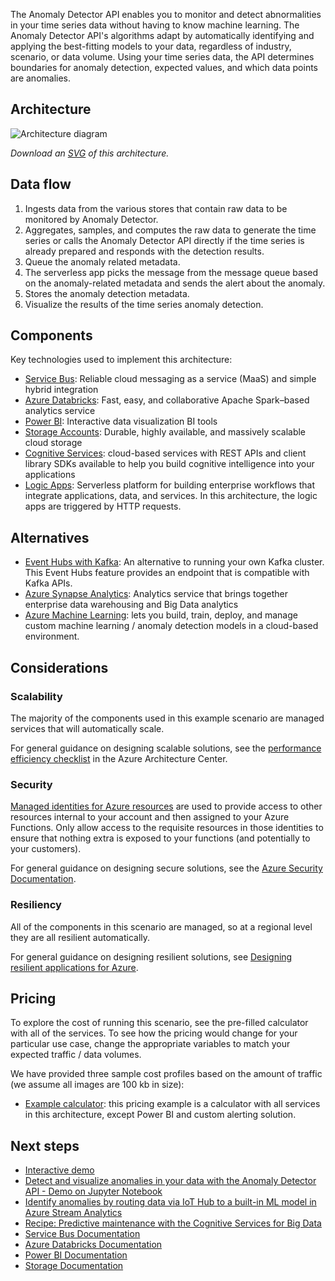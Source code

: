 The Anomaly Detector API enables you to monitor and detect abnormalities in your time series data without having to know machine learning. The Anomaly Detector API's algorithms adapt by automatically identifying and applying the best-fitting models to your data, regardless of industry, scenario, or data volume. Using your time series data, the API determines boundaries for anomaly detection, expected values, and which data points are anomalies.

## Architecture

![Architecture diagram](/azure/architecture/solution-ideas/media/anomaly-detector.png)

*Download an [SVG](/azure/architecture/solution-ideas/media/anomaly-detector.svg) of this architecture.*

## Data flow

1. Ingests data from the various stores that contain raw data to be monitored by Anomaly Detector.
2. Aggregates, samples, and computes the raw data to generate the time series or calls the Anomaly Detector API directly if the time series is already prepared and responds with the detection results.
3. Queue the anomaly related metadata.
4. The serverless app picks the message from the message queue based on the anomaly-related metadata and sends the alert about the anomaly.
5. Stores the anomaly detection metadata.
6. Visualize the results of the time series anomaly detection.

## Components

Key technologies used to implement this architecture:

* [Service Bus](https://azure.microsoft.com/services/service-bus): Reliable cloud messaging as a service (MaaS) and simple hybrid integration
* [Azure Databricks](https://azure.microsoft.com/services/databricks): Fast, easy, and collaborative Apache Spark–based analytics service
* [Power BI](https://powerbi.microsoft.com): Interactive data visualization BI tools
* [Storage Accounts](https://azure.microsoft.com/services/storage): Durable, highly available, and massively scalable cloud storage
* [Cognitive Services](/azure/cognitive-services): cloud-based services with REST APIs and client library SDKs available to help you build cognitive intelligence into your applications
* [Logic Apps][logic-apps]: Serverless platform for building enterprise workflows that integrate applications, data, and services. In this architecture, the logic apps are triggered by HTTP requests.

## Alternatives

* [Event Hubs with Kafka][event-hubs]: An alternative to running your own Kafka cluster. This Event Hubs feature provides an endpoint that is compatible with Kafka APIs.
* [Azure Synapse Analytics][synapse-analytics]: Analytics service that brings together enterprise data warehousing and Big Data analytics
* [Azure Machine Learning](/azure/machine-learning/): lets you build, train, deploy, and manage custom machine learning / anomaly detection models in a cloud-based environment.

## Considerations

### Scalability

The majority of the components used in this example scenario are managed services that will automatically scale.

For general guidance on designing scalable solutions, see the [performance efficiency checklist][scalability] in the Azure Architecture Center.

### Security

[Managed identities for Azure resources][msi] are used to provide access to other resources internal to your account and then assigned to your Azure Functions. Only allow access to the requisite resources in those identities to ensure that nothing extra is exposed to your functions (and potentially to your customers).

For general guidance on designing secure solutions, see the [Azure Security Documentation][security].

### Resiliency

All of the components in this scenario are managed, so at a regional level they are all resilient automatically.

For general guidance on designing resilient solutions, see [Designing resilient applications for Azure][resiliency].

## Pricing

To explore the cost of running this scenario, see the pre-filled calculator with all of the services. To see how the pricing would change for your particular use case, change the appropriate variables to match your expected traffic / data volumes.

We have provided three sample cost profiles based on the amount of traffic (we assume all images are 100 kb in size):

* [Example calculator][example-pricing]: this pricing example is a calculator with all services in this architecture, except Power BI and custom alerting solution.

## Next steps

* [Interactive demo](https://algoevaluation.azurewebsites.net/#/)
* [Detect and visualize anomalies in your data with the Anomaly Detector API - Demo on Jupyter Notebook](https://github.com/Azure-Samples/AnomalyDetector/tree/master/ipython-notebook)
* [Identify anomalies by routing data via IoT Hub to a built-in ML model in Azure Stream Analytics](/learn/modules/data-anomaly-detection-using-azure-iot-hub/)
* [Recipe: Predictive maintenance with the Cognitive Services for Big Data](/azure/cognitive-services/big-data/recipes/anomaly-detection)
* [Service Bus Documentation](/azure/service-bus)
* [Azure Databricks Documentation](/azure/azure-databricks)
* [Power BI Documentation](/power-bi)
* [Storage Documentation](/azure/storage)

<!-- Links -->
[Event Grid]: https://azure.microsoft.com/services/event-grid/
[synapse-analytics]: /azure/sql-data-warehouse/
[event-hubs]: /azure/event-hubs/event-hubs-for-kafka-ecosystem-overview
[architecture]: ./media/architecture-intelligent-apps-image-processing.png
[example-pricing]: https://azure.com/e/48cc24e76c914ecf8fafec1fed0e0e14
[serverless]: /learn/paths/create-serverless-applications/
[cv-categories]: /azure/cognitive-services/computer-vision/category-taxonomy
[resiliency]: ../../framework/resiliency/overview.md
[security]: /azure/security
[scalability]: ../../framework/scalability/performance-efficiency.md
[functions-best-practices]: /azure/azure-functions/functions-best-practices
[msi]: /azure/app-service/app-service-managed-service-identity
[logic-apps]: /azure/logic-apps/logic-apps-overview
[logic-apps-connectors]: /azure/connectors/apis-list
